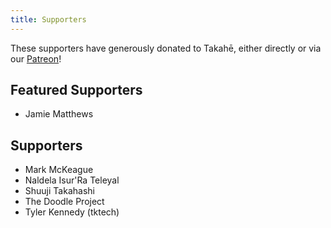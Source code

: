 ```yaml
---
title: Supporters
---
```


These supporters have generously donated to Takahē, either directly or
via our [Patreon](https://patreon.com/takahe)!

## Featured Supporters

* Jamie Matthews


## Supporters

* Mark McKeague
* Naldela Isur'Ra Teleyal
* Shuuji Takahashi
* The Doodle Project
* Tyler Kennedy (tktech)
